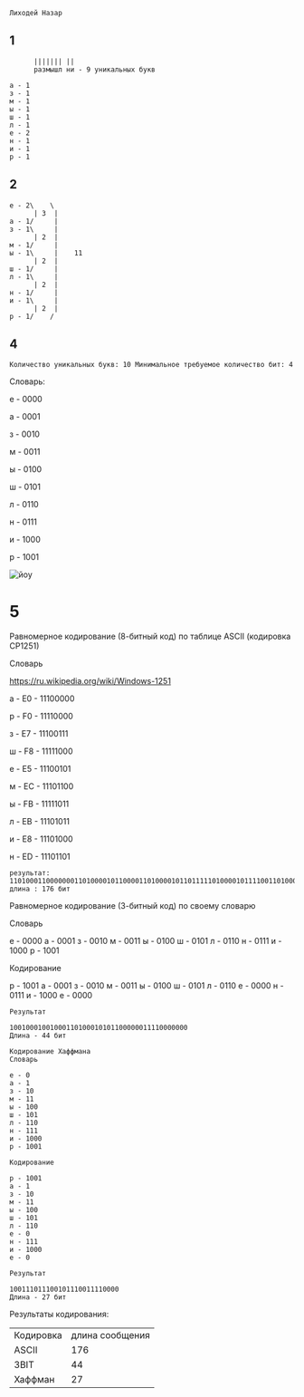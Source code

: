 
```Лиходей Назар```
## 1
```13.размышление
      ||||||| ||
      размышл ни - 9 уникальных букв

а - 1
з - 1
м - 1
ы - 1
ш - 1
л - 1
е - 2
н - 1
и - 1
р - 1
  ```
## 2
```
е - 2\    \
      | 3  |
а - 1/     |
з - 1\     |
      | 2  |
м - 1/     |
ы - 1\     |    11
      | 2  |
ш - 1/     |
л - 1\     |
      | 2  |
н - 1/     |
и - 1\     |
      | 2  |
р - 1/    /
  ```

## 4
```Количество уникальных букв: 10 Минимальное требуемое количество бит: 4```

Словарь:

е - 0000

а - 0001

з - 0010

м - 0011

ы - 0100

ш - 0101

л - 0110

н - 0111

и - 1000

р - 1001

![йоу](https://github.com/user-attachments/assets/a4e58578-6845-4893-acf2-e12242b83ec3)



# 5
Равномерное кодирование (8-битный код) по таблице ASCII (кодировка CP1251)

Словарь

https://ru.wikipedia.org/wiki/Windows-1251

а - E0 - 11100000

р - F0 - 11110000

з - E7 - 11100111

ш - F8 - 11111000

е - E5 - 11100101

м - EC - 11101100

ы - FB - 11111011

л - EB - 11101011

и - E8 - 11101000

н - ED - 11101101

```
результат:
11010001100000001101000010110000110100001011011111010000101111001101000110001011110100011000100011010000101110111101000010110101110100001011110111010000101110001101000010110101
длина : 176 бит
```
Равномерное кодирование (3-битный код) по своему словарю

Словарь

е - 0000
а - 0001
з - 0010
м - 0011
ы - 0100
ш - 0101
л - 0110
н - 0111
и - 1000
р - 1001

Кодирование

р - 1001
а - 0001
з - 0010
м - 0011
ы - 0100
ш - 0101
л - 0110
е - 0000
н - 0111
и - 1000
е - 0000

```
Результат

10010001001000110100010101100000011110000000
Длина - 44 бит
```

```
Кодирование Хаффмана
Словарь

е - 0
а - 1
з - 10
м - 11
ы - 100
ш - 101
л - 110
н - 111
и - 1000
р - 1001

Кодирование

р - 1001
а - 1
з - 10
м - 11
ы - 100
ш - 101
л - 110
е - 0
н - 111
и - 1000
е - 0
```
```
Результат

100111011100101110011110000
Длина - 27 бит
```


Результаты кодирования:
<table>
    <tr>
        <td>Кодировка</td> <td>длина сообщения</td>
    </tr>
    <tr>
        <td>ASCII</td> <td>176</td>
    </tr>
    <tr>
        <td>3BIT</td> <td>44</td>
    </tr>
    <tr>
        <td>Хаффман</td> <td>27</td>
    </tr>

</table>
